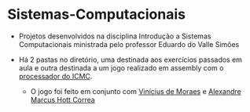# Sistemas-Computacionais

- Projetos desenvolvidos na disciplina Introdução a Sistemas Computacionais ministrada pelo professor Eduardo do Valle Simões

- Há 2 pastas no diretório, uma destinada aos exercícios passados em aula e outra destinada a um jogo realizado em assembly com o [processador do ICMC](https://github.com/simoesusp/Processador-ICMC).
  - O jogo foi feito em conjunto com [Vinícius de Moraes](https://github.com/Boemio) e [Alexandre Marcus Hott Correa](https://github.com/protocolo22)

